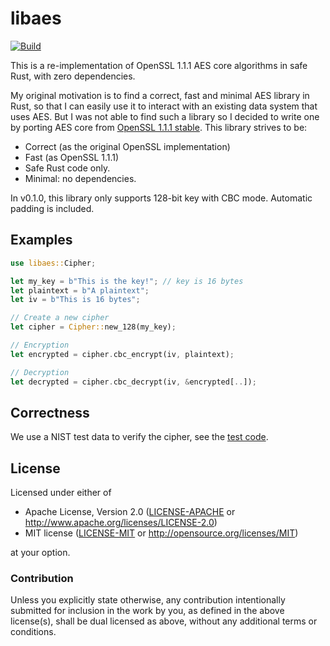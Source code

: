 # libaes

[![Build](https://github.com/keepsimple1/libaes/workflows/Build%20and%20RTest/badge.svg)](https://github.com/keepsimple1/libaes/actions)

This is a re-implementation of OpenSSL 1.1.1 AES core algorithms in safe Rust, with zero dependencies.

My original motivation is to find a correct, fast and minimal AES library in Rust, so that I can easily use it to 
interact with an existing data system that uses AES. But I was not able to find such a library so I decided to
write one by porting AES core from [OpenSSL 1.1.1 stable](https://github.com/openssl/openssl/blob/OpenSSL_1_1_1-stable/crypto/aes/aes_core.c).
This library strives to be:

- Correct (as the original OpenSSL implementation)
- Fast (as OpenSSL 1.1.1)
- Safe Rust code only.
- Minimal: no dependencies.

In v0.1.0, this library only supports 128-bit key with CBC mode. Automatic padding is included.

## Examples

```rust
use libaes::Cipher;

let my_key = b"This is the key!"; // key is 16 bytes
let plaintext = b"A plaintext";
let iv = b"This is 16 bytes";

// Create a new cipher
let cipher = Cipher::new_128(my_key);

// Encryption
let encrypted = cipher.cbc_encrypt(iv, plaintext);

// Decryption
let decrypted = cipher.cbc_decrypt(iv, &encrypted[..]);

```

## Correctness

We use a NIST test data to verify the cipher, see the [test code](tests/aes.rs).

## License

Licensed under either of

 * Apache License, Version 2.0 ([LICENSE-APACHE](LICENSE-APACHE) or http://www.apache.org/licenses/LICENSE-2.0)
 * MIT license ([LICENSE-MIT](LICENSE-MIT) or http://opensource.org/licenses/MIT)

at your option.

### Contribution

Unless you explicitly state otherwise, any contribution intentionally submitted
for inclusion in the work by you, as defined in the above license(s), shall be
dual licensed as above, without any additional terms or conditions.
